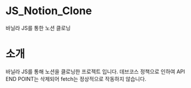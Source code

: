 # JS_Notion_Clone
바닐라 JS를 통한 노션 클로닝

# 소개
바닐라 JS를 통해 노션을 클로닝한 프로젝트 입니다. 데브코스 정책으로 인하여 API END POINT는 삭제되어 fetch는 정상적으로 작동하지 않습니다.
